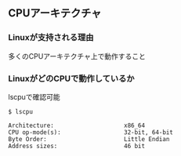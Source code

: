 ## CPUアーキテクチャ
### Linuxが支持される理由
多くのCPUアーキテクチャ上で動作すること

### LinuxがどのCPUで動作しているか
lscpuで確認可能
```shell
$ lscpu

Architecture:                    x86_64
CPU op-mode(s):                  32-bit, 64-bit
Byte Order:                      Little Endian
Address sizes:                   46 bit
```